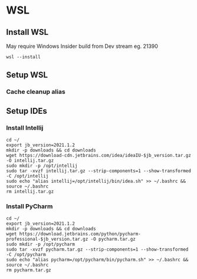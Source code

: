 # WSL

## Install WSL
May require Windows Insider build from Dev stream eg. 21390

    wsl --install

## Setup WSL

### Cache cleanup alias

## Setup IDEs

### Install **Intellij**
```
cd ~/
export jb_version=2021.1.2
mkdir -p downloads && cd downloads
wget https://download-cdn.jetbrains.com/idea/ideaIU-$jb_version.tar.gz -O intellij.tar.gz
sudo mkdir -p /opt/intellij
sudo tar -xvzf intellij.tar.gz --strip-components=1 --show-transformed -C /opt/intellij
sudo echo "alias intellij=/opt/intellij/bin/idea.sh" >> ~/.bashrc && source ~/.bashrc
rm intellij.tar.gz
```

### Install **PyCharm**
```
cd ~/
export jb_version=2021.1.2
mkdir -p downloads && cd downloads
wget https://download.jetbrains.com/python/pycharm-professional-$jb_version.tar.gz -O pycharm.tar.gz
sudo mkdir -p /opt/pycharm
sudo tar -xvzf pycharm.tar.gz --strip-components=1 --show-transformed -C /opt/pycharm
sudo echo "alias pycharm=/opt/pycharm/bin/pycharm.sh" >> ~/.bashrc && source ~/.bashrc
rm pycharm.tar.gz
```
